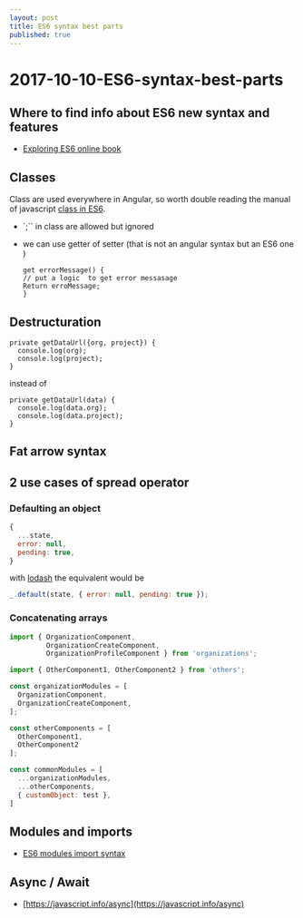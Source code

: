 ```yaml
---
layout: post
title: ES6 syntax best parts
published: true
---
```


# 2017-10-10-ES6-syntax-best-parts

## Where to find info about ES6 new syntax and features

* [Exploring ES6 online book](http://exploringjs.com/es6)

## Classes

Class are used everywhere in Angular, so worth double reading the manual of javascript [class in ES6](http://exploringjs.com/es6/ch_classes.html).

* \`;\`\` in class are allowed but ignored
* we can use getter of setter \(that is not an angular syntax but an ES6 one \)

  ```text
  get errorMessage() {
  // put a logic  to get error messasage
  Return erroMessage;
  }
  ```

## Destructuration

```text
private getDataUrl({org, project}) {
  console.log(org); 
  console.log(project); 
}
```

instead of

```text
private getDataUrl(data) {
  console.log(data.org); 
  console.log(data.project); 
}
```

## Fat arrow syntax

## 2 use cases of spread operator

### Defaulting an object

```javascript
{
  ...state,
  error: null,
  pending: true,
}
```

with [lodash](https://lodash.com) the equivalent would be

```javascript
_.default(state, { error: null, pending: true });
```

### Concatenating arrays

```javascript
import { OrganizationComponent,
         OrganizationCreateComponent,
         OrganizationProfileComponent } from 'organizations';

import { OtherComponent1, OtherComponent2 } from 'others';

const organizationModules = [
  OrganizationComponent, 
  OrganizationCreateComponent,
];

const otherComponents = [
  OtherComponent1,
  OtherComponent2
]; 

const commonModules = [
  ...organizationModules, 
  ...otherComponents,
  { customObject: test },
]
```

## Modules and imports

* [ES6 modules import syntax](https://developer.mozilla.org/en-US/docs/Web/JavaScript/Reference/Statements/import)

## Async / Await

* [https://javascript.info/async](https://javascript.info/async)


